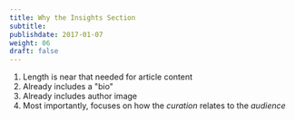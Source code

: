 ```yaml
---
title: Why the Insights Section
subtitle:
publishdate: 2017-01-07
weight: 06
draft: false
---
```


1. Length is near that needed for article content
2. Already includes a "bio"
3. Already includes author image
4. Most importantly, focuses on how the *curation* relates to the *audience*
